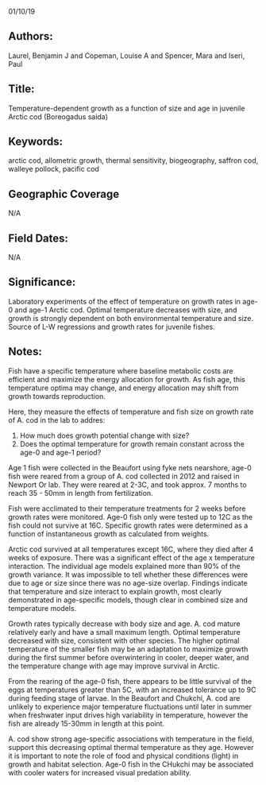 01/10/19
## Authors:
Laurel, Benjamin J and  Copeman, Louise A and Spencer, Mara and Iseri, Paul
## Title:
Temperature-dependent growth as a function of size and age in juvenile Arctic cod (Boreogadus saida)
## Keywords:
arctic cod, allometric growth, thermal sensitivity, biogeography, saffron cod, walleye pollock, pacific cod
## Geographic Coverage
N/A
## Field Dates:
N/A
## Significance:
Laboratory experiments of the effect of temperature on growth rates in age-0 and age-1 Arctic cod.  Optimal temperature decreases with size, and growth is strongly dependent on both environmental temperature and size.  Source of L-W regressions and growth rates for juvenile fishes.

## Notes:
Fish have a specific temperature where baseline metabolic costs are efficient and maximize the energy allocation for growth.  As fish age, this temperature optima may change, and energy allocation may shift from growth towards reproduction.

Here, they measure the effects of temperature and fish size on growth rate of A. cod in the lab to addres:
1. How much does growth potential change with size?
2. Does the optimal temperature for growth remain constant across the age-0 and age-1 period?

Age 1 fish were collected in the Beaufort using fyke nets nearshore, age-0 fish were reared from a group of A. cod collected in 2012 and raised in Newport Or lab.  They were reared at 2-3C, and took approx. 7 months to reach 35 - 50mm in length from fertilization.

Fish were acclimated to their temperature treatments for 2 weeks before growth rates were monitored.  Age-0 fish only were tested up to 12C as the fish could not survive at 16C.  Specific growth rates were determined as a function of instantaneous growth as calculated from weights.

Arctic cod survived at all temperatures except 16C, where they died after 4 weeks of exposure.  There was a significant effect of the age x temperature interaction.  The individual age models explained more than 90% of the growth variance.  It was impossible to tell whether these differences were due to age or size since there was no age-size overlap.  Findings indicate that temperature and size interact to explain growth, most clearly demonstrated in age-specific models, though clear in combined size and temperature models.

Growth rates typically decrease with body size and age.  A. cod mature relatively early and have a small maximum length.  Optimal temperature decreased with size, consistent with other species.  The higher optimal temperature of the smaller fish may be an adaptation to maximize growth during the first summer before overwintering in cooler, deeper water, and the temperature change with age may improve survival in Arctic.

From the rearing of the age-0 fish, there appears to be little survival of the eggs at temperatures greater than 5C, with an increased tolerance up to 9C during feeding stage of larvae.  In the Beaufort and Chukchi, A. cod are unlikely to experience major temperature fluctuations until later in summer when freshwater input drives high variability in temperature, however the fish are already 15-30mm in length at this point.

A. cod show strong age-specific associations with temperature in the field, support this decreasing optimal thermal temperature as they age.  However it is important to note the role of food and physical conditions (light) in growth and habitat selection.  Age-0 fish in the CHukchi may be associated with cooler waters for increased visual predation ability.
